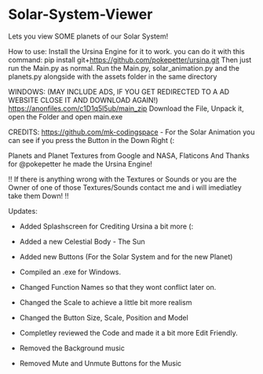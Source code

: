 # Solar-System-Viewer
Lets you view SOME planets of our Solar System!

How to use:
Install the Ursina Engine for it to work. you can do it with this command: pip install git+https://github.com/pokepetter/ursina.git 
Then just run the Main.py as normal.
Run the Main.py, solar_animation.py and the planets.py alongside with the assets folder in the same directory

WINDOWS:
(MAY INCLUDE ADS, IF YOU GET REDIRECTED TO A AD WEBSITE CLOSE IT AND DOWNLOAD AGAIN!)
https://anonfiles.com/c1D1q5l5ub/main_zip
Download the File, Unpack it, open the Folder and open main.exe

CREDITS:
https://github.com/mk-codingspace - For the Solar Animation you can see if you press the Button in the Down Right (:

Planets and Planet Textures from Google and NASA, Flaticons
And Thanks for @pokepetter he made the Ursina Engine!

!! If there is anything wrong with the Textures or Sounds or you are the Owner of one of those Textures/Sounds contact me and i will imediatley take them Down! !!

Updates:
- Added Splashscreen for Crediting Ursina a bit more (:
- Added a new Celestial Body - The Sun
- Added new Buttons (For the Solar System and for the new Planet)
- Compiled an .exe for Windows.

- Changed Function Names so that they wont conflict later on.
- Changed the Scale to achieve a little bit more realism
- Changed the Button Size, Scale, Position and Model
- Completley reviewed the Code and made it a bit more Edit Friendly.

- Removed the Background music
- Removed Mute and Unmute Buttons for the Music
